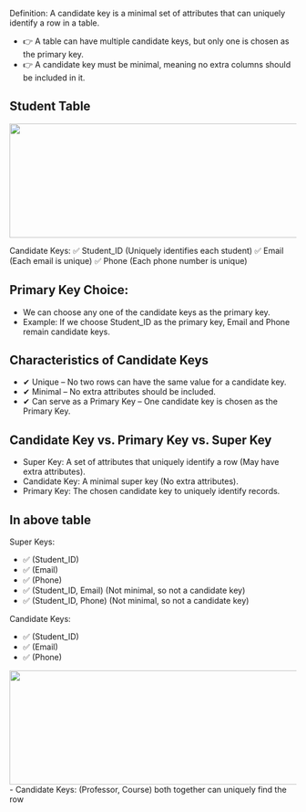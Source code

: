 Definition:
A candidate key is a minimal set of attributes that can uniquely identify a row in a table.
- 👉 A table can have multiple candidate keys, but only one is chosen as the primary key.
- 👉 A candidate key must be minimal, meaning no extra columns should be included in it.

## Student Table

<img width=800 height=200 src="https://github.com/user-attachments/assets/8939f497-6033-40c9-af1d-e0cad2762d7b">

Candidate Keys:
✅ Student_ID (Uniquely identifies each student)
✅ Email (Each email is unique)
✅ Phone (Each phone number is unique)

## Primary Key Choice:
- We can choose any one of the candidate keys as the primary key.
- Example: If we choose Student_ID as the primary key, Email and Phone remain candidate keys.

## Characteristics of Candidate Keys
- ✔ Unique – No two rows can have the same value for a candidate key.
- ✔ Minimal – No extra attributes should be included.
- ✔ Can serve as a Primary Key – One candidate key is chosen as the Primary Key.

## Candidate Key vs. Primary Key vs. Super Key
- Super Key:	A set of attributes that uniquely identify a row (May have extra attributes).
- Candidate Key: A minimal super key (No extra attributes).
- Primary Key: The chosen candidate key to uniquely identify records.

## In above table 
Super Keys:
- ✅ (Student_ID)
- ✅ (Email)
- ✅ (Phone)
- ✅ (Student_ID, Email) (Not minimal, so not a candidate key)
- ✅ (Student_ID, Phone) (Not minimal, so not a candidate key)

Candidate Keys:
- ✅ (Student_ID)
- ✅ (Email)
- ✅ (Phone)

<img width=800 height=200 src="https://github.com/user-attachments/assets/8fc04096-8ee4-4113-a4f5-ee83a749ac9d">
- Candidate Keys: (Professor, Course) both together can uniquely find the row



